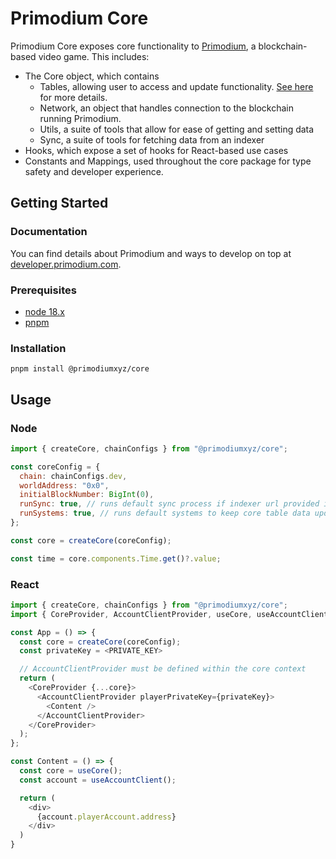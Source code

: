# Primodium Core

Primodium Core exposes core functionality to [Primodium](primodium.com), a blockchain-based video game. This includes:

- The Core object, which contains
  - Tables, allowing user to access and update functionality. [See here](https://github.com/primodiumxyz/reactive-tables) for more details.
  - Network, an object that handles connection to the blockchain running Primodium.
  - Utils, a suite of tools that allow for ease of getting and setting data
  - Sync, a suite of tools for fetching data from an indexer
- Hooks, which expose a set of hooks for React-based use cases
- Constants and Mappings, used throughout the core package for type safety and developer experience.

## Getting Started

### Documentation

You can find details about Primodium and ways to develop on top at [developer.primodium.com](developer.primodium.com).

### Prerequisites

- [node 18.x](https://nodejs.org/en/download/)
- [pnpm](https://pnpm.io/installation)

### Installation

```
pnpm install @primodiumxyz/core
```

## Usage

### Node

```js
import { createCore, chainConfigs } from "@primodiumxyz/core";

const coreConfig = {
  chain: chainConfigs.dev,
  worldAddress: "0x0",
  initialBlockNumber: BigInt(0),
  runSync: true, // runs default sync process if indexer url provided in chain config
  runSystems: true, // runs default systems to keep core table data updated as blockchain state changes
};

const core = createCore(coreConfig);

const time = core.components.Time.get()?.value;
```

### React

```js
import { createCore, chainConfigs } from "@primodiumxyz/core";
import { CoreProvider, AccountClientProvider, useCore, useAccountClient } from "@primodiumxyz/core/react";

const App = () => {
  const core = createCore(coreConfig);
  const privateKey = <PRIVATE_KEY>

  // AccountClientProvider must be defined within the core context
  return (
    <CoreProvider {...core}>
      <AccountClientProvider playerPrivateKey={privateKey}>
        <Content />
      </AccountClientProvider>
    </CoreProvider>
  );
};

const Content = () => {
  const core = useCore();
  const account = useAccountClient();

  return (
    <div>
      {account.playerAccount.address}
    </div>
  )
}

```
